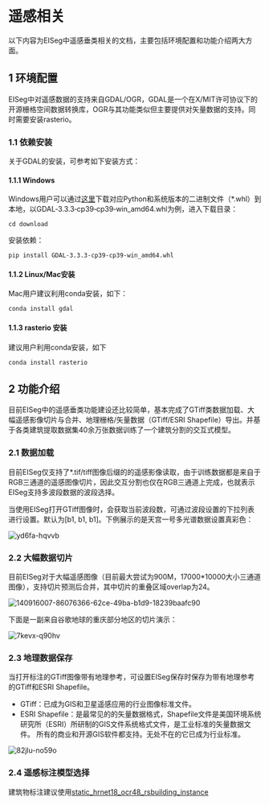 # 遥感相关

以下内容为EISeg中遥感垂类相关的文档，主要包括环境配置和功能介绍两大方面。

## 1 环境配置

EISeg中对遥感数据的支持来自GDAL/OGR，GDAL是一个在X/MIT许可协议下的开源栅格空间数据转换库，OGR与其功能类似但主要提供对矢量数据的支持。同时需要安装rasterio。

### 1.1 依赖安装

关于GDAL的安装，可参考如下安装方式：

#### 1.1.1 Windows

Windows用户可以通过[这里](https://www.lfd.uci.edu/~gohlke/pythonlibs/#gdal)下载对应Python和系统版本的二进制文件（*.whl）到本地，以GDAL‑3.3.3‑cp39‑cp39‑win_amd64.whl为例，进入下载目录：

```shell
cd download
```

安装依赖：

```shell
pip install GDAL‑3.3.3‑cp39‑cp39‑win_amd64.whl
```

#### 1.1.2 Linux/Mac安装

Mac用户建议利用conda安装，如下：

```shell script
conda install gdal
```
#### 1.1.3 rasterio 安装

建议用户利用conda安装，如下

```shell script
conda install rasterio
```

## 2 功能介绍

目前EISeg中的遥感垂类功能建设还比较简单，基本完成了GTiff类数据加载、大幅遥感影像切片与合并、地理栅格/矢量数据（GTiff/ESRI Shapefile）导出。并基于各类建筑提取数据集40余万张数据训练了一个建筑分割的交互式模型。

### 2.1 数据加载

目前EISeg仅支持了*.tif/tiff图像后缀的的遥感影像读取，由于训练数据都是来自于RGB三通道的遥感图像切片，因此交互分割也仅在RGB三通道上完成，也就表示EISeg支持多波段数据的波段选择。

当使用EISeg打开GTiff图像时，会获取当前波段数，可通过波段设置的下拉列表进行设置。默认为[b1, b1, b1]。下例展示的是天宫一号多光谱数据设置真彩色：

![yd6fa-hqvvb](https://user-images.githubusercontent.com/71769312/141137443-a327309e-0987-4b2a-88fd-f698e08d3294.gif)

### 2.2 大幅数据切片

目前EISeg对于大幅遥感图像（目前最大尝试为900M，17000*10000大小三通道图像），支持切片预测后合并，其中切片的重叠区域overlap为24。

![140916007-86076366-62ce-49ba-b1d9-18239baafc90](https://user-images.githubusercontent.com/71769312/141139282-854dcb4f-bcab-4ccc-aa3c-577cc52ca385.png)


下面是一副来自谷歌地球的重庆部分地区的切片演示：

![7kevx-q90hv](https://user-images.githubusercontent.com/71769312/141137447-60b305b1-a8ef-4b06-a45e-6db0b1ef2516.gif)

### 2.3 地理数据保存

当打开标注的GTiff图像带有地理参考，可设置EISeg保存时保存为带有地理参考的GTiff和ESRI Shapefile。

- GTiff：已成为GIS和卫星遥感应用的行业图像标准文件。
- ESRI Shapefile：是最常见的的矢量数据格式，Shapefile文件是美国环境系统研究所（ESRI）所研制的GIS文件系统格式文件，是工业标准的矢量数据文件。 所有的商业和开源GIS软件都支持。无处不在的它已成为行业标准。

![82jlu-no59o](https://user-images.githubusercontent.com/71769312/141137726-76457454-5e9c-4ad0-85d6-d03f658ee63c.gif)

### 2.4 遥感标注模型选择

建筑物标注建议使用[static_hrnet18_ocr48_rsbuilding_instance](https://paddleseg.bj.bcebos.com/eiseg/0.4/static_hrnet18_ocr48_rsbuilding_instance.zip)
